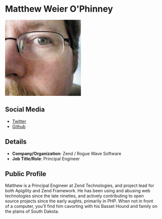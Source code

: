 
# Matthew Weier O'Phinney
![image](images/matthew-weier-ophinney.jpg)

## Social Media

* [Twitter](https://www.twitter.com/mwop) 
* [Github](https://www.github.com/weierophinney)


## Details

* **Company/Organization**: Zend / Rogue Wave Software
* **Job Title/Role**: Principal Engineer

## Public Profile

Matthew is a Principal Engineer at Zend Technologies, and project lead for both Apigility and Zend Framework. He has been using and abusing web technologies since the late nineties, and actively contributing to open source projects since the early aughts, primarily in PHP. When not in front of a computer, you’ll find him cavorting with his Basset Hound and family on the plains of South Dakota.

